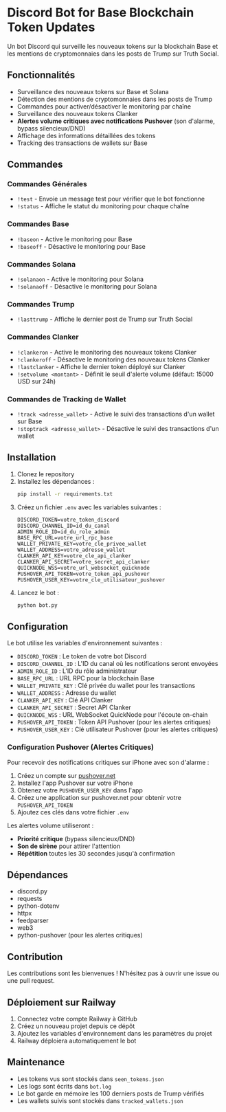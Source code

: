 # Discord Bot for Base Blockchain Token Updates

Un bot Discord qui surveille les nouveaux tokens sur la blockchain Base et les mentions de cryptomonnaies dans les posts de Trump sur Truth Social.

## Fonctionnalités

- Surveillance des nouveaux tokens sur Base et Solana
- Détection des mentions de cryptomonnaies dans les posts de Trump
- Commandes pour activer/désactiver le monitoring par chaîne
- Surveillance des nouveaux tokens Clanker
- **Alertes volume critiques avec notifications Pushover** (son d'alarme, bypass silencieux/DND)
- Affichage des informations détaillées des tokens
- Tracking des transactions de wallets sur Base

## Commandes

### Commandes Générales
- `!test` - Envoie un message test pour vérifier que le bot fonctionne
- `!status` - Affiche le statut du monitoring pour chaque chaîne

### Commandes Base
- `!baseon` - Active le monitoring pour Base
- `!baseoff` - Désactive le monitoring pour Base

### Commandes Solana
- `!solanaon` - Active le monitoring pour Solana
- `!solanaoff` - Désactive le monitoring pour Solana

### Commandes Trump
- `!lasttrump` - Affiche le dernier post de Trump sur Truth Social

### Commandes Clanker
- `!clankeron` - Active le monitoring des nouveaux tokens Clanker
- `!clankeroff` - Désactive le monitoring des nouveaux tokens Clanker
- `!lastclanker` - Affiche le dernier token déployé sur Clanker
- `!setvolume <montant>` - Définit le seuil d'alerte volume (défaut: 15000 USD sur 24h)

### Commandes de Tracking de Wallet
- `!track <adresse_wallet>` - Active le suivi des transactions d'un wallet sur Base
- `!stoptrack <adresse_wallet>` - Désactive le suivi des transactions d'un wallet

## Installation

1. Clonez le repository
2. Installez les dépendances :
   ```bash
   pip install -r requirements.txt
   ```
3. Créez un fichier `.env` avec les variables suivantes :
   ```
   DISCORD_TOKEN=votre_token_discord
   DISCORD_CHANNEL_ID=id_du_canal
   ADMIN_ROLE_ID=id_du_role_admin
   BASE_RPC_URL=votre_url_rpc_base
   WALLET_PRIVATE_KEY=votre_cle_privee_wallet
   WALLET_ADDRESS=votre_adresse_wallet
   CLANKER_API_KEY=votre_cle_api_clanker
   CLANKER_API_SECRET=votre_secret_api_clanker
   QUICKNODE_WSS=votre_url_websocket_quicknode
   PUSHOVER_API_TOKEN=votre_token_api_pushover
   PUSHOVER_USER_KEY=votre_cle_utilisateur_pushover
   ```
4. Lancez le bot :
   ```bash
   python bot.py
   ```

## Configuration

Le bot utilise les variables d'environnement suivantes :
- `DISCORD_TOKEN` : Le token de votre bot Discord
- `DISCORD_CHANNEL_ID` : L'ID du canal où les notifications seront envoyées
- `ADMIN_ROLE_ID` : L'ID du rôle administrateur
- `BASE_RPC_URL` : URL RPC pour la blockchain Base
- `WALLET_PRIVATE_KEY` : Clé privée du wallet pour les transactions
- `WALLET_ADDRESS` : Adresse du wallet
- `CLANKER_API_KEY` : Clé API Clanker
- `CLANKER_API_SECRET` : Secret API Clanker
- `QUICKNODE_WSS` : URL WebSocket QuickNode pour l'écoute on-chain
- `PUSHOVER_API_TOKEN` : Token API Pushover (pour les alertes critiques)
- `PUSHOVER_USER_KEY` : Clé utilisateur Pushover (pour les alertes critiques)

### Configuration Pushover (Alertes Critiques)

Pour recevoir des notifications critiques sur iPhone avec son d'alarme :

1. Créez un compte sur [pushover.net](https://pushover.net/)
2. Installez l'app Pushover sur votre iPhone
3. Obtenez votre `PUSHOVER_USER_KEY` dans l'app
4. Créez une application sur pushover.net pour obtenir votre `PUSHOVER_API_TOKEN`
5. Ajoutez ces clés dans votre fichier `.env`

Les alertes volume utiliseront :
- **Priorité critique** (bypass silencieux/DND)
- **Son de sirène** pour attirer l'attention
- **Répétition** toutes les 30 secondes jusqu'à confirmation

## Dépendances

- discord.py
- requests
- python-dotenv
- httpx
- feedparser
- web3
- python-pushover (pour les alertes critiques)

## Contribution

Les contributions sont les bienvenues ! N'hésitez pas à ouvrir une issue ou une pull request.

## Déploiement sur Railway

1. Connectez votre compte Railway à GitHub
2. Créez un nouveau projet depuis ce dépôt
3. Ajoutez les variables d'environnement dans les paramètres du projet
4. Railway déploiera automatiquement le bot

## Maintenance

- Les tokens vus sont stockés dans `seen_tokens.json`
- Les logs sont écrits dans `bot.log`
- Le bot garde en mémoire les 100 derniers posts de Trump vérifiés
- Les wallets suivis sont stockés dans `tracked_wallets.json`
